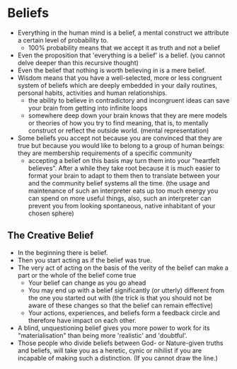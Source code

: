 # Beliefs

* Everything in the human mind is a belief, a mental construct we attribute a certain level of probability to.
  * 100% probability means that we accept it as truth and not a belief
* Even the proposition that 'everything is a belief' is a belief. (you cannot delve deeper than this recursive thought)
* Even the belief that nothing is worth believing in is a mere belief.
* Wisdom means that you have a well-selected, more or less congruent system of beliefs which are deeply embedded in your daily 
  routines, personal habits, activities and human relationships.
  * the ability to believe in contradictory and incongruent ideas can save your brain from getting into infinite loops
  * somewhere deep down your brain knows that they are mere models or theories of how you try to find meaning, that is,
    to mentally construct or reflect the outside world. (mental representation)
* Some beliefs you accept not because you are convinced that they are true but because you would like to belong to a group of
  human beings: they are membership requirements of a specific community
  * accepting a belief on this basis may turn them into your "heartfelt believes". After a while they take root because it is 
    much easier to format your brain to adapt to them then to translate between your and the community belief systems
    all the time. (the usage and maintenance of such an interpreter eats up too much energy you can spend on more useful things,
    also, such an interpreter can prevent you from looking spontaneous, native inhabitant of your chosen sphere)

## The Creative Belief

* In the beginning there is belief.
* Then you start acting as if the belief was true.
* The very act of acting on the basis of the verity of the belief can make a part or the whole of the belief come true
  * Your belief can change as you go ahead
  * You may end up with a belief significantly (or utterly) different from the one you started out with
    (the trick is that you should not be aware of these changes so that the belief can remain effective)
  * Your actions, experiences, and beliefs form a feedback circle and therefore have impact on each other.
* A blind, unquestioning belief gives you more power to work for its "materialisation" than being more 'realistic'
  and 'doubtful'.
* Those people who divide beliefs between God- or Nature-given truths and beliefs, will take you as a heretic, cynic or 
  nihilist if you are incapable of making such a distinction. (If you cannot draw the line.)
